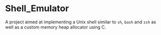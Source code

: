 # Shell_Emulator
A project aimed at implementing a Unix shell similar to ``sh``, ``bash`` and ``zsh`` as well as a custom memory heap allocator using C.
